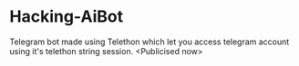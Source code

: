 # Hacking-AiBot
Telegram bot made using Telethon which let you access telegram account using it's telethon string session. &lt;Publicised now>
